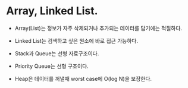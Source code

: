 # Array, Linked List.

* Array(List)는 정보가 자주 삭제되거나 추가되는 데이터를 담기에는 적절하다.

* Linked List는 검색하고 싶은 원소에 바로 접근 가능하다.

* Stack과 Queue는 선형 자료구조이다.

* Priority Queue는 선형 구조이다.

* Heap은 데이터를 꺼낼때 worst case에 O(log N)을 보장한다.
